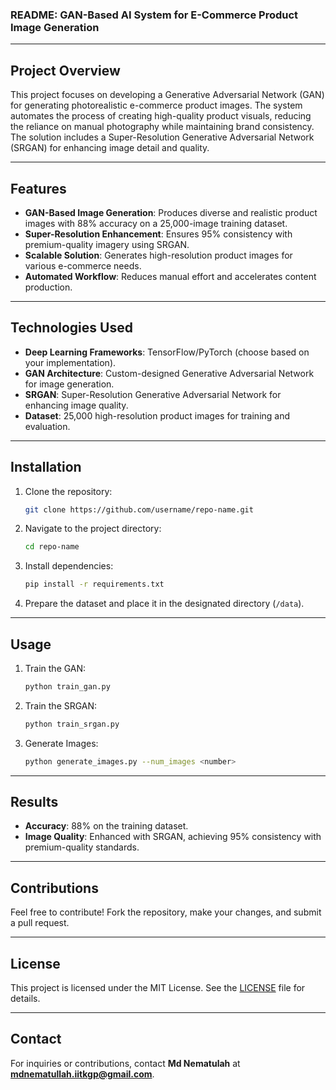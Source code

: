 ### **README: GAN-Based AI System for E-Commerce Product Image Generation**

---

## **Project Overview**
This project focuses on developing a Generative Adversarial Network (GAN) for generating photorealistic e-commerce product images. The system automates the process of creating high-quality product visuals, reducing the reliance on manual photography while maintaining brand consistency. The solution includes a Super-Resolution Generative Adversarial Network (SRGAN) for enhancing image detail and quality.

---

## **Features**
- **GAN-Based Image Generation**: Produces diverse and realistic product images with 88% accuracy on a 25,000-image training dataset.
- **Super-Resolution Enhancement**: Ensures 95% consistency with premium-quality imagery using SRGAN.
- **Scalable Solution**: Generates high-resolution product images for various e-commerce needs.
- **Automated Workflow**: Reduces manual effort and accelerates content production.

---

## **Technologies Used**
- **Deep Learning Frameworks**: TensorFlow/PyTorch (choose based on your implementation).
- **GAN Architecture**: Custom-designed Generative Adversarial Network for image generation.
- **SRGAN**: Super-Resolution Generative Adversarial Network for enhancing image quality.
- **Dataset**: 25,000 high-resolution product images for training and evaluation.

---

## **Installation**
1. Clone the repository:
   ```bash
   git clone https://github.com/username/repo-name.git
   ```
2. Navigate to the project directory:
   ```bash
   cd repo-name
   ```
3. Install dependencies:
   ```bash
   pip install -r requirements.txt
   ```
4. Prepare the dataset and place it in the designated directory (`/data`).

---

## **Usage**
1. Train the GAN:
   ```bash
   python train_gan.py
   ```
2. Train the SRGAN:
   ```bash
   python train_srgan.py
   ```
3. Generate Images:
   ```bash
   python generate_images.py --num_images <number>
   ```

---

## **Results**
- **Accuracy**: 88% on the training dataset.
- **Image Quality**: Enhanced with SRGAN, achieving 95% consistency with premium-quality standards.

---

## **Contributions**
Feel free to contribute! Fork the repository, make your changes, and submit a pull request.

---

## **License**
This project is licensed under the MIT License. See the [LICENSE](LICENSE) file for details.

---

## **Contact**
For inquiries or contributions, contact **Md Nematulah** at **mdnematullah.iitkgp@gmail.com**.